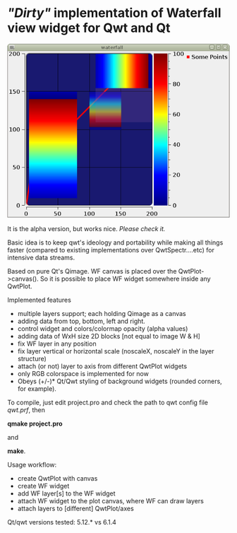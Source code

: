 # *"Dirty"* implementation of Waterfall view widget for Qwt and Qt

![WF QwtPlot screen](/WF.png)

It is the alpha version, but works nice. *Please check it.*

Basic idea is to keep qwt's ideology and portability while making all things
faster (compared to existing implementations over QwtSpectr....etc) for intensive data streams.

Based on pure Qt's Qimage. WF canvas is placed over the QwtPlot->canvas().
So it is possible to place WF widget somewhere inside any QwtPlot.

Implemented features
* multiple layers support; each holding Qimage as a canvas
* adding data from top, bottom, left and right.
* control widget and colors/colormap opacity (alpha values)
* adding data of WxH size 2D blocks [not equal to image W & H]
* fix WF layer in any position
* fix layer vertical or horizontal scale (noscaleX, noscaleY in the layer structure)
* attach (or not) layer to axis from different QwtPlot widgets
* only RGB colorspace is implemented for now
* Obeys (+/-)* Qt/Qwt styling of background widgets (rounded corners, for example).


To compile, just edit project.pro and check the path to qwt config file *qwt.prf*,
then 
 
 **qmake project.pro**
 
 and 
 
 **make**.

Usage workflow:
* create QwtPlot with canvas
* create WF widget
* add WF layer[s] to the WF widget
* attach WF widget to the plot canvas, where WF can draw layers
* attach layers to [different] QwtPlot/axes


Qt/qwt versions tested: 5.12.* vs 6.1.4
